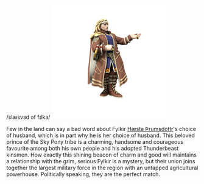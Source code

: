 /slæsvɜd əf fɪlkɜ/
![](../../_assets/people/uthgardt/slasverd-af-fylkir.png)

Few in the land can say a bad word about Fylkir [Hæsta Þrumsdottr](Hæsta%20Þrumsdottr.md)'s choice of husband, which is in part why he is her choice of husband. This beloved prince of the Sky Pony tribe is a charming, handsome and courageous favourite among both his own people and his adopted Thunderbeast kinsmen. How exactly this shining beacon of charm and good will maintains a relationship with the grim, serious Fylkir is a mystery, but their union joins together the largest military force in the region with an untapped agricultural powerhouse. Politically speaking, they are the perfect match.